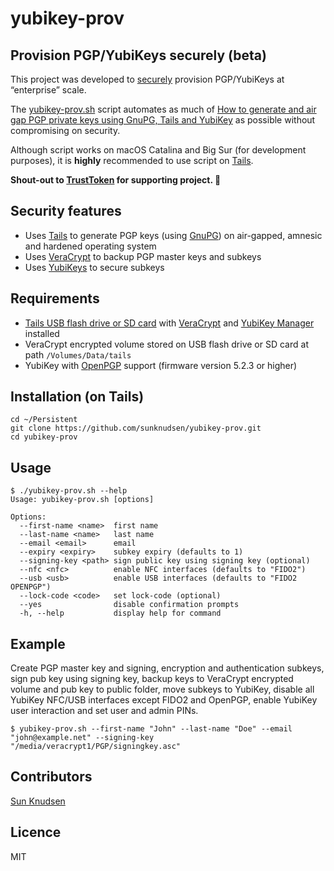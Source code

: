 # yubikey-prov

## Provision PGP/YubiKeys securely (beta)

This project was developed to [securely](#security-features) provision PGP/YubiKeys at “enterprise” scale.

The [yubikey-prov.sh](./yubikey-prov.sh) script automates as much of [How to generate and air gap PGP private keys using GnuPG, Tails and YubiKey](https://sunknudsen.com/privacy-guides/how-to-generate-and-air-gap-pgp-private-keys-using-gnupg-tails-and-yubikey) as possible without compromising on security.

Although script works on macOS Catalina and Big Sur (for development purposes), it is **highly** recommended to use script on [Tails](https://tails.boum.org/).

**Shout-out to [TrustToken](https://www.trusttoken.com/) for supporting project. 🙌**

## Security features

- Uses [Tails](https://tails.boum.org/) to generate PGP keys (using [GnuPG](https://gnupg.org/)) on air-gapped, amnesic and hardened operating system
- Uses [VeraCrypt](https://www.veracrypt.fr/en/Home.html) to backup PGP master keys and subkeys
- Uses [YubiKeys](https://www.yubico.com/) to secure subkeys

## Requirements

- [Tails USB flash drive or SD card](https://sunknudsen.com/privacy-guides/how-to-install-tails-on-usb-flash-drive-or-sd-card-on-macos) with [VeraCrypt](https://sunknudsen.com/privacy-guides/how-to-install-and-use-veracrypt-on-tails) and [YubiKey Manager](https://sunknudsen.com/privacy-guides/how-to-generate-and-air-gap-pgp-private-keys-using-gnupg-tails-and-yubikey#step-3-import-dennis-fokins-and-emil-lundbergs-pgp-public-keys-used-to-verify-downloads-below) installed
- VeraCrypt encrypted volume stored on USB flash drive or SD card at path `/Volumes/Data/tails`
- YubiKey with [OpenPGP](https://www.yubico.com/us/store/compare/) support (firmware version 5.2.3 or higher)

## Installation (on Tails)

```shell
cd ~/Persistent
git clone https://github.com/sunknudsen/yubikey-prov.git
cd yubikey-prov
```

## Usage

```console
$ ./yubikey-prov.sh --help
Usage: yubikey-prov.sh [options]

Options:
  --first-name <name>  first name
  --last-name <name>   last name
  --email <email>      email
  --expiry <expiry>    subkey expiry (defaults to 1)
  --signing-key <path> sign public key using signing key (optional)
  --nfc <nfc>          enable NFC interfaces (defaults to "FIDO2")
  --usb <usb>          enable USB interfaces (defaults to "FIDO2 OPENPGP")
  --lock-code <code>   set lock-code (optional)
  --yes                disable confirmation prompts
  -h, --help           display help for command
```

## Example

Create PGP master key and signing, encryption and authentication subkeys, sign pub key using signing key, backup keys to VeraCrypt encrypted volume and pub key to public folder, move subkeys to YubiKey, disable all YubiKey NFC/USB interfaces except FIDO2 and OpenPGP, enable YubiKey user interaction and set user and admin PINs.

```console
$ yubikey-prov.sh --first-name "John" --last-name "Doe" --email "john@example.net" --signing-key "/media/veracrypt1/PGP/signingkey.asc"
```

## Contributors

[Sun Knudsen](https://sunknudsen.com/)

## Licence

MIT
